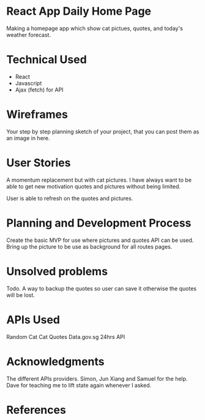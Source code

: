 # React App Daily Home Page

Making a homepage app which show cat pictues, quotes, and today's weather forecast.

# Technical Used

- React
- Javascript
- Ajax (fetch) for API

# Wireframes

Your step by step planning sketch of your project, that you can post them as an image in here.

# User Stories

A momentum replacement but with cat pictures. I have always want to be able to get new motivation quotes and pictures without being limited.

User is able to refresh on the quotes and pictures.

# Planning and Development Process

Create the basic MVP for use where pictures and quotes API can be used.
Bring up the picture to be use as background for all routes pages.

# Unsolved problems

Todo.
A way to backup the quotes so user can save it otherwise the quotes will be lost.

# APIs Used

Random Cat
Cat
Quotes
Data.gov.sg 24hrs API

# Acknowledgments

The different APIs providers.
Simon, Jun Xiang and Samuel for the help.
Dave for teaching me to lift state again whenever I asked.

# References
